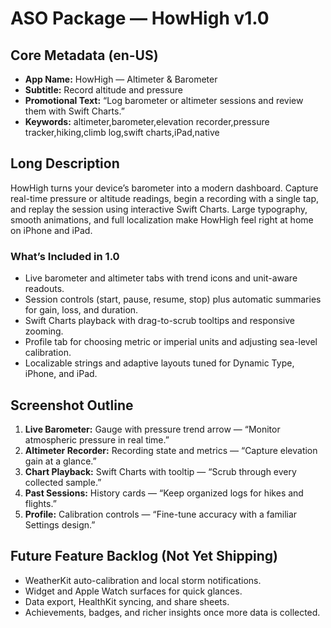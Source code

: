 # ASO Package — HowHigh v1.0

## Core Metadata (en-US)
- **App Name:** HowHigh — Altimeter & Barometer
- **Subtitle:** Record altitude and pressure
- **Promotional Text:** “Log barometer or altimeter sessions and review them with Swift Charts.”
- **Keywords:** altimeter,barometer,elevation recorder,pressure tracker,hiking,climb log,swift charts,iPad,native

## Long Description
HowHigh turns your device’s barometer into a modern dashboard. Capture real-time pressure or altitude readings, begin a recording with a single tap, and replay the session using interactive Swift Charts. Large typography, smooth animations, and full localization make HowHigh feel right at home on iPhone and iPad.

### What’s Included in 1.0
- Live barometer and altimeter tabs with trend icons and unit-aware readouts.
- Session controls (start, pause, resume, stop) plus automatic summaries for gain, loss, and duration.
- Swift Charts playback with drag-to-scrub tooltips and responsive zooming.
- Profile tab for choosing metric or imperial units and adjusting sea-level calibration.
- Localizable strings and adaptive layouts tuned for Dynamic Type, iPhone, and iPad.

## Screenshot Outline
1. **Live Barometer:** Gauge with pressure trend arrow — “Monitor atmospheric pressure in real time.”
2. **Altimeter Recorder:** Recording state and metrics — “Capture elevation gain at a glance.”
3. **Chart Playback:** Swift Charts with tooltip — “Scrub through every collected sample.”
4. **Past Sessions:** History cards — “Keep organized logs for hikes and flights.”
5. **Profile:** Calibration controls — “Fine-tune accuracy with a familiar Settings design.”

## Future Feature Backlog (Not Yet Shipping)
- WeatherKit auto-calibration and local storm notifications.
- Widget and Apple Watch surfaces for quick glances.
- Data export, HealthKit syncing, and share sheets.
- Achievements, badges, and richer insights once more data is collected.
